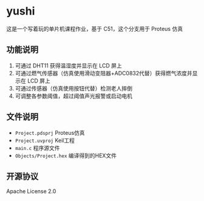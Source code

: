 # yushi
这是一个写着玩的单片机课程作业，基于 C51，这个分支用于 Proteus 仿真

## 功能说明
1. 可通过 DHT11 获得温湿度并显示在 LCD 屏上
2. 可通过燃气传感器（仿真使用滑动变阻器+ADC0832代替）获得燃气浓度并显示在 LCD 屏上
3. 可通过传感器（仿真使用按钮代替）检测老人摔倒
4. 可调整各参数阈值，超过阈值声光报警或启动电机

## 文件说明
- `Project.pdsprj` Proteus仿真
- `Project.uvproj` Keil工程
- `main.c` 程序源文件
- `Objects/Project.hex` 编译得到的HEX文件

## 开源协议
Apache License 2.0
